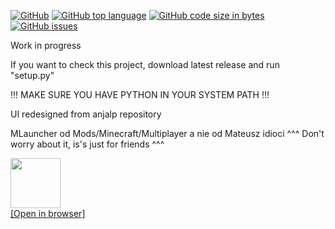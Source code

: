 [![GitHub](https://img.shields.io/github/license/Bre3n/MLauncher?logo=Github)](https://github.com/Bre3n/MLauncher/blob/master/LICENSE) [![GitHub top language](https://img.shields.io/github/languages/top/Bre3n/MLauncher?logo=github)](https://github.com/Bre3n/MLauncher) [![GitHub code size in bytes](https://img.shields.io/github/languages/code-size/Bre3n/MLauncher?logo=github)](https://github.com/Bre3n/MLauncher) [![GitHub issues](https://img.shields.io/github/issues/Bre3n/MLauncher?logo=github)](https://github.com/Bre3n/MLauncher/issues)

Work in progress

If you want to check this project, download latest release and run "setup.py"

!!! MAKE SURE YOU HAVE PYTHON IN YOUR SYSTEM PATH !!!

UI redesigned from <a href="https://github.com/anjalp/Minimalistic-Flat-Modern-GUI-Template" target="_blank" style="text-decoration:none;">anjalp repository</a>


MLauncher od Mods/Minecraft/Multiplayer a nie od Mateusz idioci
^^^ Don't worry about it, is's just for friends ^^^


<a href="https://github.dev/Bre3n/MLauncher"><img src="https://ashgrennan.com/post/how-do-i-rename-a-local-git-branch/tl2.png" width="80px" height="80px">
<br>[Open in browser]</a>
